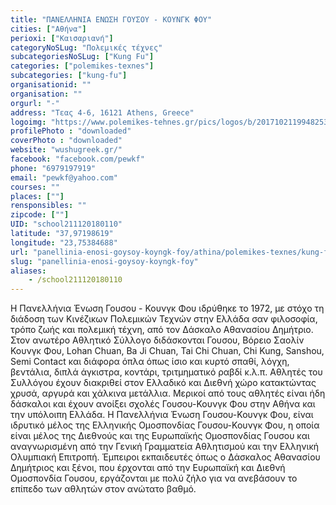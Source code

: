 ```yaml
---
title: "ΠΑΝΕΛΛΗΝΙΑ ΕΝΩΣΗ ΓΟΥΣΟΥ - ΚΟΥΝΓΚ ΦΟΥ"
cities: ["Αθήνα"]
perioxi: ["Καισαριανή"]
categoryNoSLug: "Πολεμικές τέχνες"
subcategoriesNoSLug: ["Kung Fu"]
categories: ["polemikes-texnes"]
subcategories: ["kung-fu"]
organisationid: ""
organisation: ""
orgurl: "-"
address: "Τεας 4-6, 16121 Athens, Greece"
logoimg: "https://www.polemikes-tehnes.gr/pics/logos/b/2017102119948253.jpg"
profilePhoto : "downloaded"
coverPhoto : "downloaded"
website: "wushugreek.gr/"
facebook: "facebook.com/pewkf"
phone: "6979197919"
email: "pewkf@yahoo.com"
courses: ""
places: [""]
rensponsibles: ""
zipcode: [""]
UID: "school211120180110"
latitude: "37,97198619"
longitude: "23,75384688"
url: "panellinia-enosi-goysoy-koyngk-foy/athina/polemikes-texnes/kung-fu"
slug: "panellinia-enosi-goysoy-koyngk-foy"
aliases:
    - /school211120180110
---
```





Η Πανελλήνια Ένωση Γουσου - Κουνγκ Φου ιδρύθηκε το 1972, με στόχο τη διάδοση των Κινέζικων Πολεμικών Τεχνών στην Ελλάδα σαν φιλοσοφία, τρόπο ζωής και πολεμική τέχνη, από τον Δάσκαλο Αθανασίου Δημήτριο. Στον ανωτέρο Αθλητικό Σύλλογο διδάσκονται Γουσου, Βόρειο Σαολίν Κουνγκ Φου, Lohan Chuan, Ba Ji Chuan, Tai Chi Chuan, Chi Kung, Sanshou, Semi Contact και διάφορα όπλα όπως ίσιο και κυρτό σπαθί, λόγχη, βεντάλια, διπλά άγκιστρα, κοντάρι, τριτμηματικό ραβδί κ.λ.π. Αθλητές του Συλλόγου έχουν διακριθεί στον Ελλαδικό και Διεθνή χώρο κατακτώντας χρυσά, αργυρά και χάλκινα μετάλλια. Μερικοί από τους αθλητές είναι ήδη δάσκαλοι και έχουν ανοίξει σχολές Γουσου-Κουνγκ Φου στην Αθήνα και την υπόλοιπη Ελλάδα. Η Πανελλήνια Ένωση Γουσου-Κουνγκ Φου, είναι ιδρυτικό μέλος της Ελληνικής Ομοσπονδίας Γουσου-Κουνγκ Φου, η οποία είναι μέλος της Διεθνούς και της Ευρωπαϊκής Ομοσπονδίας Γουσου και αναγνωρισμένη από την Γενική Γραμματεία Αθλητισμού και την Ελληνική Ολυμπιακή Επιτροπή. Έμπειροι εκπαιδευτές όπως ο Δάσκαλος Αθανασίου Δημήτριος και ξένοι, που έρχονται από την Ευρωπαϊκή και Διεθνή Ομοσπονδία Γουσου, εργάζονται με πολύ ζήλο για να ανεβάσουν το επίπεδο των αθλητών στον ανώτατο βαθμό.